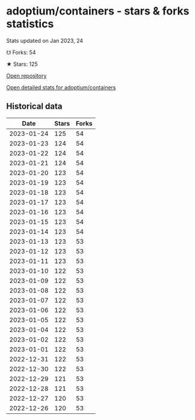# adoptium/containers - stars & forks statistics

Stats updated on Jan 2023, 24

☋ Forks: 54

★ Stars: 125

[Open repository](https://github.com/adoptium/containers)

[Open detailed stats for adoptium/containers](https://reviewgithub.com/rep/adoptium/containers)

## Historical data
| Date | Stars | Forks |
|------|-------|-------|
| 2023-01-24 | 125 | 54 | 
| 2023-01-23 | 124 | 54 | 
| 2023-01-22 | 124 | 54 | 
| 2023-01-21 | 124 | 54 | 
| 2023-01-20 | 123 | 54 | 
| 2023-01-19 | 123 | 54 | 
| 2023-01-18 | 123 | 54 | 
| 2023-01-17 | 123 | 54 | 
| 2023-01-16 | 123 | 54 | 
| 2023-01-15 | 123 | 54 | 
| 2023-01-14 | 123 | 54 | 
| 2023-01-13 | 123 | 53 | 
| 2023-01-12 | 123 | 53 | 
| 2023-01-11 | 123 | 53 | 
| 2023-01-10 | 122 | 53 | 
| 2023-01-09 | 122 | 53 | 
| 2023-01-08 | 122 | 53 | 
| 2023-01-07 | 122 | 53 | 
| 2023-01-06 | 122 | 53 | 
| 2023-01-05 | 122 | 53 | 
| 2023-01-04 | 122 | 53 | 
| 2023-01-02 | 122 | 53 | 
| 2023-01-01 | 122 | 53 | 
| 2022-12-31 | 122 | 53 | 
| 2022-12-30 | 122 | 53 | 
| 2022-12-29 | 121 | 53 | 
| 2022-12-28 | 121 | 53 | 
| 2022-12-27 | 120 | 53 | 
| 2022-12-26 | 120 | 53 | 


